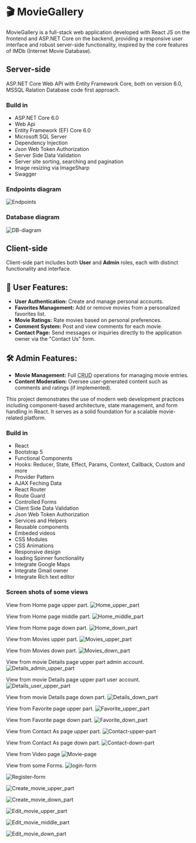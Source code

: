 <h1>🎬 MovieGallery</h1>
<div>MovieGallery is a full-stack web application developed with React JS on the frontend and ASP.NET Core on the backend, providing a responsive user interface and robust server-side functionality, inspired by the core features of IMDb (Internet Movie Database).</div>
<h2>Server-side</h2>
<p>ASP.NET Core Web API with Entity Framework Core, both on version 6.0, MSSQL Ralation Database code first approach.</p>
<h3>Build in</h3>
<ul>
  <li>ASP.NET Core 6.0</li>
  <li>Web Api</li>
  <li>Entity Framework (EF) Core 6.0</li>
  <li>Microsoft SQL Server</li> 
  <li>Dependency Injection</li>
  <li>Json Web Token Authorization</li>
  <li>Server Side Data Validation</li>
  <li>Server site sorting, searching and pagination</li>
  <li>Image resizing via ImageSharp</li>
  <li>Swagger</li>
</ul>
<h3>Endpoints diagram</h3>

![Endpoints](https://github.com/user-attachments/assets/ec0279f9-e722-4d72-86cb-be29cbd765f5)

<h3>Database diagram</h3>

![DB-diagram](https://github.com/user-attachments/assets/54e344e9-dd63-497c-9a47-919e78fac926)

<h2>Client-side</h2>

<p>Client-side part includes both <strong>User</strong> and <strong>Admin</strong> roles, each with distinct functionality and interface.</p>

<h2>👤 User Features:</h2>
<ul>
  <li><strong>User Authentication:</strong> Create and manage personal accounts.</li>
  <li><strong>Favorites Management:</strong> Add or remove movies from a personalized favorites list.</li>
  <li><strong>Movie Ratings:</strong> Rate movies based on personal preferences.</li>
  <li><strong>Comment System:</strong> Post and view comments for each movie.</li>
  <li><strong>Contact Page:</strong> Send messages or inquiries directly to the application owner via the "Contact Us" form.</li>
</ul>

<h2>🛠️ Admin Features:</h2>
<ul>
  <li><strong>Movie Management:</strong> Full <abbr title="Create, Read, Update, Delete">CRUD</abbr> operations for managing movie entries.</li>
  <li><strong>Content Moderation:</strong> Oversee user-generated content such as comments and ratings (if implemented).</li>
</ul>

<p>This project demonstrates the use of modern web development practices including component-based architecture, state management, and form handling in React. It serves as a solid foundation for a scalable movie-related platform.</p>


<h3>Build in</h3>
<ul>
  <li>React</li>
  <li>Bootstrap 5</li>
  <li>Functional Components</li>
  <li>Hooks: Reducer, State, Effect, Params, Context, Callback, Custom and more</li>
  <li>Provider Pattern</li>
  <li>AJAX Feching Data</li>
  <li>React Router</li>
  <li>Route Guard</li>
  <li>Controlled Forms</li> 
  <li>Client Side Data Validation</li>
  <li>Json Web Token Authorization</li>   
  <li>Services and Helpers</li>
  <li>Reusable components</li>
  <li>Embeded videos</li>
  <li>CSS Modules</li>
  <li>CSS Animations</li>
  <li>Responsive design</li>  
  <li>loading Spinner functionality</li>
  <li>Integrate Google Maps</li>
  <li>Integrate Gmail owner</li>
  <li>Integrate Rich text editor</li>
</ul>


<h3>Screen shots of some views</h3>

View from Home page upper part.
![Home_upper_part](https://github.com/user-attachments/assets/eacfc797-9ad7-4744-8501-f3c1b3031ef2)

View from Home page middle part.
![Home_middle_part](https://github.com/user-attachments/assets/62982219-725d-4722-9903-b3e80791b991)

View from Home page down part.
![Home_down_part](https://github.com/user-attachments/assets/818496f8-23bc-412d-a2bf-b4ac6dff524d)

View from Movies upper part.
![Movies_upper_part](https://github.com/user-attachments/assets/ae58ad0d-121b-4e4f-b426-039ad7d55d89)

View from Movies down part.
![Movies_down_part](https://github.com/user-attachments/assets/35240b22-9c5b-405c-9301-20cb89d3c351)

View from movie Details page upper part admin account.
![Details_admin_upper_part](https://github.com/user-attachments/assets/eec71557-24c4-46a4-9ddb-e57c8c2e6b7e)

View from movie Details page upper part user account.
![Details_user_upper_part](https://github.com/user-attachments/assets/49ead9f3-145a-492a-9d01-4843fc354585)

View from movie Details page down part.
![Details_down_part](https://github.com/user-attachments/assets/9d97064a-9e07-4470-97ce-dc1c7362b06d)

View from Favorite page upper part.
![Favorite_upper_part](https://github.com/user-attachments/assets/98021cd2-d40f-4a67-8b11-942884683620)

View from Favorite page down part.
![Favorite_down_part](https://github.com/user-attachments/assets/fb5011d9-61ab-4e66-9bb5-5bc1f6c5a854)

View from Contact As page upper part.
![Contact-upper-part](https://github.com/user-attachments/assets/fdc88767-86e1-40fd-8769-43f1276beb19)

View from Contact As page down part.
![Contact-down-part](https://github.com/user-attachments/assets/57690519-b1b6-40a3-a49d-39bcec5c6ad5)

View from Video page
![Movie-page](https://github.com/user-attachments/assets/93c8e928-4179-4384-b220-16ad77147417)

View from some Forms.
![login-form](https://github.com/user-attachments/assets/902a5ff3-ea84-4cb1-bdcd-b3e020c92276)

![Register-form](https://github.com/user-attachments/assets/e8513e61-67c8-4c68-81a5-a16e4be53b68)

![Create_movie_upper_part](https://github.com/user-attachments/assets/18b80bb4-acca-41c9-88c0-3a2462147f11)

![Create_movie_down_part](https://github.com/user-attachments/assets/e9195be5-f563-4557-808b-2be208fbf7cb)

![Edit_movie_upper_part](https://github.com/user-attachments/assets/2972b26a-08db-46a1-bf8b-de7f625ea095)

![Edit_movie_middle_part](https://github.com/user-attachments/assets/1e26455f-d8f6-4d58-8f58-1c53b4812b07)

![Edit_movie_down_part](https://github.com/user-attachments/assets/277edc34-20cc-41ce-b7bf-ddbbd1f96eb2)

